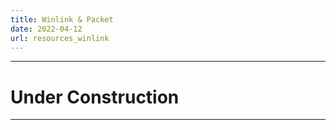 ```yaml
---
title: Winlink & Packet
date: 2022-04-12
url: resources_winlink
---
```


------
# Under Construction
------
